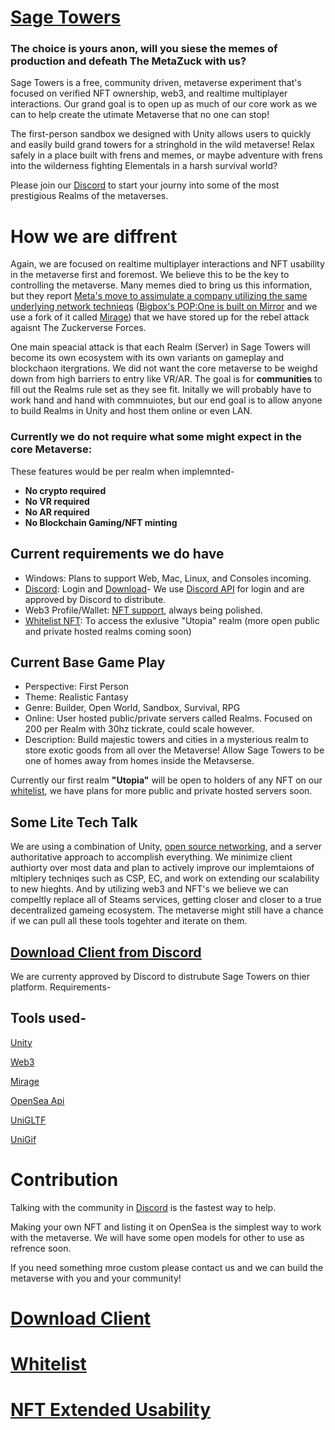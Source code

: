 # [Sage Towers](https://discord.gg/SMjWy7FMgz)
### **The choice is yours anon, will you siese the memes of production and defeath The MetaZuck with us?**

Sage Towers is a free, community driven, metaverse experiment that's focused on verified NFT ownership, web3, and realtime multiplayer interactions. 
Our grand goal is to open up as much of our core work as we can to help create the utimate Metaverse that no one can stop!

The first-person sandbox we designed with Unity allows users to quickly and easily build grand towers for a stringhold in the wild metaverse! Relax safely in a place built with frens and memes, or maybe adventure with frens into the wilderness fighting Elementals in a harsh survival world?

Please join our [Discord](https://discord.gg/sagetowers) to start your journy into some of the most prestigious Realms of the metaverses.

# How we are diffrent
Again, we are focused on realtime multiplayer interactions and NFT usability in the metaverse first and foremost. We believe this to be the key to controlling the metaverse. Many memes died to bring us this information, but they report [Meta's move to assimulate a company utilizing the same underlying network technieqs](https://techcrunch.com/2021/06/11/facebook-buys-game-studio-bigbox-vr/) ([Bigbox's POP:One is built on Mirror](https://mirror-networking.com/showcase/) and we use a fork of it called [Mirage](https://github.com/MirageNet/Mirage)) that we have stored up for the rebel attack agaisnt The Zuckerverse Forces.

One main speacial attack is that each Realm (Server) in Sage Towers will become its own ecosystem with its own variants on gameplay and blockchaon itergrations. We did not want the core metaverse to be weighd down from high barriers to entry like VR/AR. The goal is for **communities** to fill out the Realms rule set as they see fit. Initally we will probably have to work hand and hand with commnuiotes, but our end goal is to allow anyone to build Realms in Unity and host them online or even LAN.

### Currently we do not require what some might expect in the core Metaverse:
These features would be per realm when implemnted-
- **No crypto required**  
- **No VR required**  
- **No AR required**
- **No Blockchain Gaming/NFT minting**

## Current requirements we do have

- Windows: Plans to support Web, Mac, Linux, and Consoles incoming.
- [Discord](https://discord.com): Login and [Download](https://discord.gg/SMjWy7FMgz)- We use [Discord API](https://discord.com/developers/docs/reference) for login and are approved by Discord to distribute.
- Web3 Profile/Wallet: [NFT support](https://github.com/Amazastrophic/Sage-Towers/blob/main/NFTExtendedUsability.md), always being polished.
- [Whitelist NFT](https://github.com/Amazastrophic/Sage-Towers/blob/main/Whitelist.md): To access the exlusive "Utopia" realm (more open public and private hosted realms coming soon)


## Current Base Game Play
- Perspective: First Person
- Theme: Realistic Fantasy
- Genre: Builder, Open World, Sandbox, Survival, RPG
- Online: User hosted public/private servers called Realms. Focused on 200 per Realm with 30hz tickrate, could scale however.
- Description: Build majestic towers and cities in a mysterious realm to store exotic goods from all over the Metaverse! Allow Sage Towers to be one of homes away from homes inside the Metavserse.

Currently our first realm **"Utopia"** will be open to holders of any NFT on our [whitelist](https://github.com/Amazastrophic/Sage-Towers/blob/main/Whitelist.md), we have plans for more public and private hosted servers soon. 


## Some Lite Tech Talk
We are using a combination of Unity, [open source networking](https://github.com/MirageNet/Mirage), and a server authoritative approach to accomplish everything. We minimize client authiorty over most data and plan to actively improve our implemtaions of mltiplery techniqes such as CSP, EC, and work on extending our scalability to new hieghts. And by utilizing web3 and NFT's we believe we can compeltly replace all of Steams services, getting closer and closer to a true decentralized gameing ecosystem. The metaverse might still have a chance if we can pull all these tools togehter and iterate on them.

## [Download Client from Discord](https://discord.gg/SMjWy7FMgz)
We are currenty approved by Discord to distrubute Sage Towers on thier platform. 
Requirements-

## Tools used-

[Unity](https://unity.com/)

[Web3](https://github.com/ChainSafe/web3.unity/)

[Mirage](https://github.com/MirageNet/Mirage)

[OpenSea Api](https://docs.opensea.io/reference/api-overview)

[UniGLTF](https://github.com/ousttrue/UniGLTF)

[UniGif](https://github.com/WestHillApps/UniGif)


# Contribution
Talking with the community in [Discord](https://discord.gg/sagetowers) is the fastest way to help.

Making your own NFT and listing it on OpenSea is the simplest way to work with the metaverse. We will have some open models for other to use as refrence soon.

If you need something mroe custom please contact us and we can build the metaverse with you and your community!

# [Download Client](https://discord.gg/SMjWy7FMgz)

# [Whitelist](https://github.com/Amazastrophic/Sage-Towers/blob/main/Whitelist.md)

# [NFT Extended Usability](https://github.com/Amazastrophic/Sage-Towers/blob/main/NFTExtendedUsability.md)
